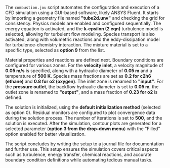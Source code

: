 The `combustion.jou` script automates the configuration and execution of a CFD simulation using a GUI-based software, likely ANSYS Fluent. It starts by importing a geometry file named **"tube2d.unv"** and checking the grid for consistency. Physics models are enabled and configured sequentially. The energy equation is activated, and the **k-epsilon (2 eqn)** turbulence model is selected, allowing for turbulent flow modeling. Species transport is also activated, along with volumetric reactions and the eddy-dissipation model for turbulence-chemistry interaction. The mixture material is set to a specific type, selected as **option 9** from the list.

Material properties and reactions are defined next. Boundary conditions are configured for various zones. For the **velocity inlet**, a velocity magnitude of **0.05 m/s** is specified, along with a hydraulic diameter of **0.05 m** and a temperature of **500 K**. Species mass fractions are set as **0.2 for c2h6 (ethane)** and **0.8 for o2 (oxygen)**. The inlet zone is renamed to **"input"**. For the **pressure outlet**, the backflow hydraulic diameter is set to **0.05 m**, the outlet zone is renamed to **"output"**, and a mass fraction of **0.23 for o2** is defined.

The solution is initialized, using the **default initialization method** (selected as option 0). Residual monitors are configured to plot convergence data during the solution process. The number of iterations is set to **500**, and the solution is executed. After the simulation, contour plots are generated for a selected parameter (**option 3 from the drop-down menu**) with the "Filled" option enabled for better visualization.

The script concludes by writing the setup to a journal file for documentation and further use. This setup ensures the simulation covers critical aspects such as turbulence, energy transfer, chemical reactions, and accurate boundary condition definitions while automating tedious manual tasks.
